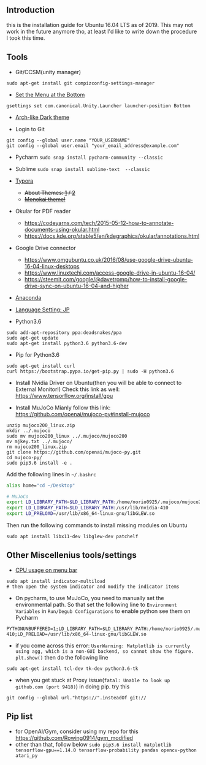 ## Introduction
this is the installation guide for Ubuntu 16.04 LTS as of 2019.
This may not work in the future anymore tho, at least I'd like to write down the procedure I took this time.

## Tools
- Git/CCSM(unity manager)
```shell
sudo apt-get install git compizconfig-settings-manager
```

- [Set the Menu at the Bottom](http://ubuntuhandbook.org/index.php/2016/03/ubuntu-16-04-move-unity-launcher-to-bottom/)
```shell
gsettings set com.canonical.Unity.Launcher launcher-position Bottom
```

- [Arch-like Dark theme](https://itsfoss.com/install-themes-ubuntu/)


- Login to Git
```shell
git config --global user.name "YOUR_USERNAME"
git config --global user.email "your_email_address@example.com"
```

- Pycharm
`sudo snap install pycharm-community --classic`

- Sublime
`sudo snap install sublime-text  --classic`

- [Typora](https://typora.io/#linux)
  - ~~About Themes: [1](https://support.typora.io/About-Themes/) / [2](https://theme.typora.io/)~~
  - ~~[Monokai theme!](https://theme.typora.io/theme/Light-Monokai/)~~

- Okular for PDF reader
  - https://codeyarns.com/tech/2015-05-12-how-to-annotate-documents-using-okular.html
  - https://docs.kde.org/stable5/en/kdegraphics/okular/annotations.html

- Google Drive connector
  - https://www.omgubuntu.co.uk/2016/08/use-google-drive-ubuntu-16-04-linux-desktops
  - https://www.linuxtechi.com/access-google-drive-in-ubuntu-16-04/
  - https://steemit.com/google/@davetromp/how-to-install-google-drive-sync-on-ubuntu-16-04-and-higher

- [Anaconda](https://docs.anaconda.com/anaconda/install/linux/)

- [Language Setting: JP](https://moritzmolch.com/2287)

- Python3.6
```shell
sudo add-apt-repository ppa:deadsnakes/ppa
sudo apt-get update
sudo apt-get install python3.6 python3.6-dev
```

- Pip for Python3.6
```shell
sudo apt-get install curl
curl https://bootstrap.pypa.io/get-pip.py | sudo -H python3.6
```

- Install Nvidia Driver on Ubuntu(then you will be able to connect to External Monitor!)
Check this link as well: https://www.tensorflow.org/install/gpu

- Install MuJoCo
Mianly follow this link: https://github.com/openai/mujoco-py#install-mujoco
```shell
unzip mujoco200_linux.zip
mkdir ../.mujoco
sudo mv mujoco200_linux ../.mujoco/mujoco200
mv mjkey.txt ../.mujoco/
rm mujoco200_linux.zip
git clone https://github.com/openai/mujoco-py.git
cd mujoco-py/
sudo pip3.6 install -e .
```

Add the following lines in `~/.bashrc`
```bash
alias home="cd ~/Desktop"

# MuJoCo
export LD_LIBRARY_PATH=$LD_LIBRARY_PATH:/home/norio0925/.mujoco/mujoco200/bin
export LD_LIBRARY_PATH=$LD_LIBRARY_PATH:/usr/lib/nvidia-410
export LD_PRELOAD=/usr/lib/x86_64-linux-gnu/libGLEW.so
```

Then run the following commands to install missing modules on Ubuntu
```shell
sudo apt install libx11-dev libglew-dev patchelf
```

## Other Miscellenius tools/settings
- [CPU usage on menu bar](https://askubuntu.com/questions/406204/how-can-i-add-the-current-cpu-usage-to-my-menu-bar-as-a-percentage)
```shell
sudo apt install indicator-multiload
# then open the system indicator and modify the indicator items
```

- On pycharm, to use MuJoCo, you need to manually set the environmental path. So that set the following line to `Environment Variables` in `Run/Degub Configurations` to enable python see them on Pycharm
```shell
PYTHONUNBUFFERED=1;LD_LIBRARY_PATH=$LD_LIBRARY_PATH:/home/norio0925/.mujoco/mujoco200/bin:/usr/lib/nvidia-410;LD_PRELOAD=/usr/lib/x86_64-linux-gnu/libGLEW.so
```
- if you come across this error: `UserWarning: Matplotlib is currently using agg, which is a non-GUI backend, so cannot show the figure. plt.show()` then do the following line

```shell
sudo apt-get install tcl-dev tk-dev python3.6-tk
```

- when you get stuck at Proxy issue(`fatal: Unable to look up github.com (port 9418)`) in doing pip. try this

```shell
git config --global url."https://".insteadOf git://
```

## Pip list
- for OpenAI/Gym, consider using my repo for this
https://github.com/Rowing0914/gym_modified
- other than that, follow below
`sudo pip3.6 install matplotlib tensorflow-gpu==1.14.0 tensorflow-probability pandas opencv-python atari_py`
